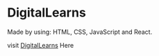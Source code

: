 # DigitalLearns
Made by using: HTML, CSS, JavaScript and React.

visit [DigitalLearns](https://earnest-eclair-017a27.netlify.app)   Here

